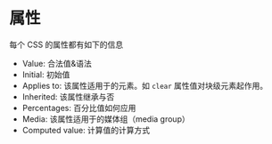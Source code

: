 # 属性

每个 CSS 的属性都有如下的信息

* Value:    合法值&语法
* Initial:    初始值
* Applies to:   该属性适用于的元素。如 `clear` 属性值对块级元素起作用。
* Inherited:    该属性继承与否
* Percentages:    百分比值如何应用
* Media:    该属性适用于的媒体组（media group）
* Computed value:   计算值的计算方式
